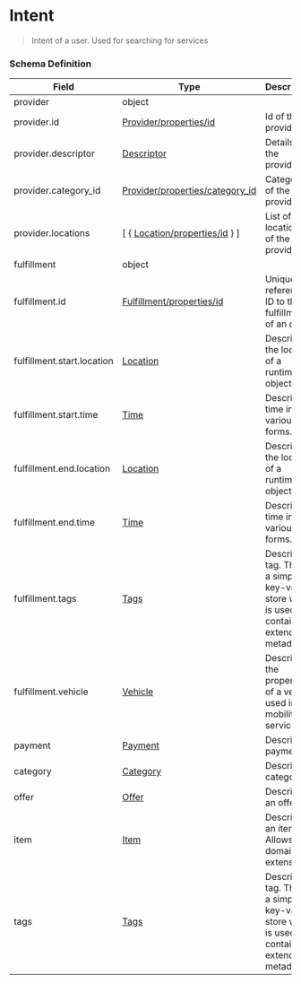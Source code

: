 Intent
===
>Intent of a user. Used for searching for services

### Schema Definition

|**Field**|**Type**|**Description**|
|---------|--------|---------------|
|provider|object|
|provider.id|[Provider/properties/id](/Core/01_Transaction%20Layer%20Specification/Latest/Schema%20Reference/provider)|Id of the provider
|provider.descriptor|[Descriptor](/Core/01_Transaction%20Layer%20Specification/Latest/Schema%20Reference/descriptor)|Details of the provider
|provider.category_id|[Provider/properties/category_id](/Core/01_Transaction%20Layer%20Specification/Latest/Schema%20Reference/provider)|Category Id of the provider
|provider.locations|[ { [Location/properties/id](/Core/01_Transaction%20Layer%20Specification/Latest/Schema%20Reference/location) } ]|List of location Ids of the provider
|fulfillment|object|
|fulfillment.id|[Fulfillment/properties/id](/Core/01_Transaction%20Layer%20Specification/Latest/Schema%20Reference/fulfillment)|Unique reference ID to the fulfillment of an order
|fulfillment.start.location|[Location](/Core/01_Transaction%20Layer%20Specification/Latest/Schema%20Reference/location)|Describes the location of a runtime object
|fulfillment.start.time|[Time](/Core/01_Transaction%20Layer%20Specification/Latest/Schema%20Reference/time)|Describes time in its various forms.
|fulfillment.end.location|[Location](/Core/01_Transaction%20Layer%20Specification/Latest/Schema%20Reference/location)|Describes the location of a runtime object
|fulfillment.end.time|[Time](/Core/01_Transaction%20Layer%20Specification/Latest/Schema%20Reference/time)|Describes time in its various forms.
|fulfillment.tags|[Tags](/Core/01_Transaction%20Layer%20Specification/Latest/Schema%20Reference/tags)|Describes a tag. This is a simple key-value store which is used to contain extended metadata
|fulfillment.vehicle|[Vehicle](/Core/01_Transaction%20Layer%20Specification/Latest/Schema%20Reference/vehicle)|Describes the properties of a vehicle used in a mobility service
|payment|[Payment](/Core/01_Transaction%20Layer%20Specification/Latest/Schema%20Reference/payment)|Describes a payment
|category|[Category](/Core/01_Transaction%20Layer%20Specification/Latest/Schema%20Reference/category)|Describes a category
|offer|[Offer](/Core/01_Transaction%20Layer%20Specification/Latest/Schema%20Reference/offer)|Describes an offer
|item|[Item](/Core/01_Transaction%20Layer%20Specification/Latest/Schema%20Reference/item)|Describes an item. Allows for domain extension.
|tags|[Tags](/Core/01_Transaction%20Layer%20Specification/Latest/Schema%20Reference/tags)|Describes a tag. This is a simple key-value store which is used to contain extended metadata

